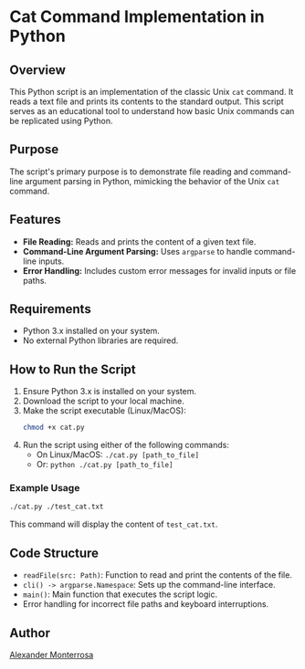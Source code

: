 
# Cat Command Implementation in Python

## Overview

This Python script is an implementation of the classic Unix `cat` command. It reads a text file and prints its contents to the standard output. This script serves as an educational tool to understand how basic Unix commands can be replicated using Python.

## Purpose

The script's primary purpose is to demonstrate file reading and command-line argument parsing in Python, mimicking the behavior of the Unix `cat` command.

## Features

- **File Reading:** Reads and prints the content of a given text file.
- **Command-Line Argument Parsing:** Uses `argparse` to handle command-line inputs.
- **Error Handling:** Includes custom error messages for invalid inputs or file paths.

## Requirements

- Python 3.x installed on your system.
- No external Python libraries are required.

## How to Run the Script

1. Ensure Python 3.x is installed on your system.
2. Download the script to your local machine.
3. Make the script executable (Linux/MacOS):
   ```bash
   chmod +x cat.py
   ```
4. Run the script using either of the following commands:
   - On Linux/MacOS: `./cat.py [path_to_file]`
   - Or: `python ./cat.py [path_to_file]`

### Example Usage

```bash
./cat.py ./test_cat.txt
```

This command will display the content of `test_cat.txt`.

## Code Structure

- `readFile(src: Path)`: Function to read and print the contents of the file.
- `cli() -> argparse.Namespace`: Sets up the command-line interface.
- `main()`: Main function that executes the script logic.
- Error handling for incorrect file paths and keyboard interruptions.

## Author

[Alexander Monterrosa](https://github.com/Alex108-lab)

